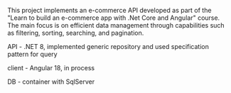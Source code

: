 This project implements an e-commerce API developed as part of the "Learn to build an e-commerce app with .Net Core and Angular" course. 
The main focus is on efficient data management through capabilities such as filtering, sorting, searching, and pagination.

API - .NET 8, implemented generic repository and used specification pattern for query

client - Angular 18, in process

DB - container with SqlServer
